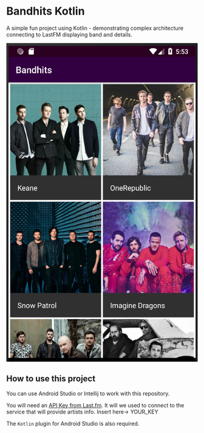 # Bandhits Kotlin

A simple fun project using Kotlin - demonstrating complex architecture connecting to LastFM displaying band and details.


<p align="center">
  <img src="art/bandhits.png" alt="Bandhits Kotlin" />
</p>


## How to use this project

You can use Android Studio or Intellij to work with this repository.

You will need an [API Key from Last.fm](http://www.lastfm.es/api). It will we used to connect to the service that will provide artists info. Insert here->
<string name="last_fm_api_key">YOUR_KEY</string>

The `Kotlin` plugin for Android Studio is also required.

